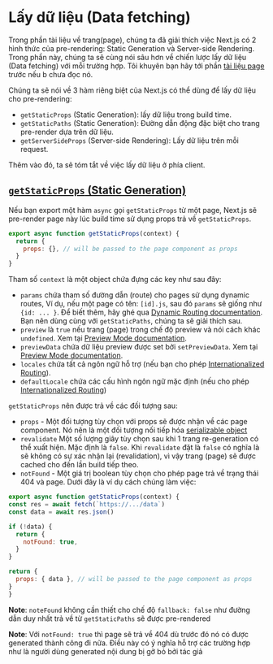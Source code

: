 # Lấy dữ liệu (Data fetching)
Trong phần tài liệu về trang(page), chúng ta đã giải thích việc Next.js có 2 hình thức của pre-rendering: Static Generation và Server-side Rendering. Trong phần này, chúng ta sẽ cùng nói sâu hơn về chiến lược lấy dữ liệu (Data fetching) với mỗi trường hợp. Tôi khuyên bạn hãy tới phần [tài liệu page](https://nextjs.org/docs/basic-features/pages) trước nếu b chưa đọc nó.

Chúng ta sẽ nói về 3 hàm riêng biệt của Next.js có thể dùng để lấy dữ liệu cho pre-rendering:
	

 - `getStaticProps` (Static Generation): lấy dữ liệu trong build time.
 - `getStaticPaths` (Static Generation): Đường dẫn động đặc biệt cho trang pre-render dựa trên dữ liệu.
 - `getServerSideProps` (Server-side Rendering): Lấy dữ liệu trên mỗi request.

Thêm vào đó, ta sẽ tóm tắt về việc lấy dữ liệu ở phía client.

## [`getStaticProps`  (Static Generation)](https://nextjs.org/docs/basic-features/data-fetching#getstaticprops-static-generation)

Nếu bạn export một hàm `async` gọi `getStaticProps` từ một page, Next.js sẽ pre-render page này lúc build time sử dụng props trả về `getStaticProps`.
```jsx
export async function getStaticProps(context) {
  return {
    props: {}, // will be passed to the page component as props
  }
}
```
Tham số `context` là một object chứa đựng các key như sau đây:

- `params` chứa tham số đường dẫn (route) cho pages sử dụng dynamic routes, Ví dụ, nếu một page có tên: `[id].js`, sau đó `params` sẽ giống như `{id: ... }`. Để biết thêm, hãy ghé qua [Dynamic Routing documentation](https://nextjs.org/docs/routing/dynamic-routes). Bạn nên dùng cùng với `getStaticPaths`, chúng ta sẽ giải thích sau.
- `preview` là `true` nếu trang (page) trong chế độ preview và nói cách khác `undefined`. Xem tại [Preview Mode documentation](https://nextjs.org/docs/advanced-features/preview-mode).
- `previewData` chứa dữ liệu preview được set bởi `setPreviewData`. Xem tại [Preview Mode documentation](https://nextjs.org/docs/advanced-features/preview-mode).
- `locales` chứa tất cả ngôn ngữ hỗ trợ (nếu bạn cho phép [Internationalized Routing](https://nextjs.org/docs/advanced-features/i18n-routing)).
- `defaultLocale` chứa các cấu hình ngôn ngữ mặc định (nếu cho phép [Internationalized Routing](https://nextjs.org/docs/advanced-features/i18n-routing))

`getStaticProps` nên được trả về các đối tượng sau:

 - `props` - Một đối tượng tùy chọn với props sẽ được nhận về các page component. Nó nên là một đối tượng nối tiếp hóa [serializable object](https://en.wikipedia.org/wiki/Serialization)
 - `revalidate` Một số lượng giây tùy chọn sau khi 1 trang re-generation có thể xuất hiện. Mặc định là `false`. Khi `revalidate` đặt là `false` có nghĩa là sẽ không có sự xác nhận lại (revalidation), vì vậy trang (page) sẽ được cached cho đến lần build tiếp theo.
 - `notFound` - Một giá trị boolean tùy chọn cho phép page trả về trạng thái 404 và page. Dưới đây là ví dụ cách chúng làm việc:
  ```js
export async function getStaticProps(context) {
  const res = await fetch(`https://.../data`)
  const data = await res.json()

  if (!data) {
    return {
      notFound: true,
    }
  }

  return {
    props: { data }, // will be passed to the page component as props
  }
}
```
**Note**: `noteFound` không cần thiết cho chế độ `fallback: false` như đường dẫn duy nhất trả về từ `getStaticPaths` sẽ được pre-rendered

**Note**: Với `notFound: true` thì page sẽ trả về 404 dù trước đó nó có được generated thành công đi nữa. Điều này có ý nghĩa hỗ trợ các trường hợp như là người dùng generated nội dung bị gỡ bỏ bởi tác giả

